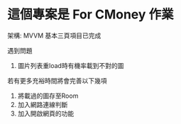 # 這個專案是 For CMoney 作業

架構: MVVM
基本三頁項目已完成

遇到問題
1. 圖片列表重load時有機率載到不對的圖

若有更多充裕時間將會完善以下幾項
1. 將載過的圖存至Room
2. 加入網路連線判斷
3. 加入開啟網頁的功能
